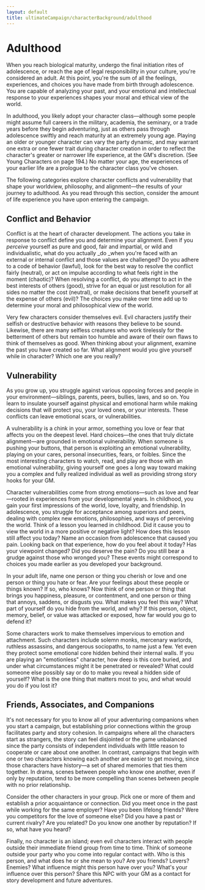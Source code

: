 ```yaml
---
layout: default
title: ultimateCampaign/characterBackground/adulthood
---
```

# Adulthood

When you reach biological maturity, undergo the final initiation rites of adolescence, or reach the age of legal responsibility in your culture, you're considered an adult. At this point, you're the sum of all the feelings, experiences, and choices you have made from birth through adolescence. You are capable of analyzing your past, and your emotional and intellectual response to your experiences shapes your moral and ethical view of the world.

In adulthood, you likely adopt your character class—although some people might assume full careers in the military, academia, the seminary, or a trade years before they begin adventuring, just as others pass through adolescence swiftly and reach maturity at an extremely young age. Playing an older or younger character can vary the party dynamic, and may warrant one extra or one fewer trait during character creation in order to reflect the character's greater or narrower life experience, at the GM's discretion. (See Young Characters on page 194.) No matter your age, the experiences of your earlier life are a prologue to the character class you've chosen.

The following categories explore character conflicts and vulnerability that shape your worldview, philosophy, and alignment—the results of your journey to adulthood. As you read through this section, consider the amount of life experience you have upon entering the campaign.

## Conflict and Behavior

Conflict is at the heart of character development. The actions you take in response to conflict define you and determine your alignment. Even if you _perceive_ yourself as pure and good, fair and impartial, or wild and individualistic, what do you actually _do _when you're faced with an external or internal conflict and those values are challenged? Do you adhere to a code of behavior (lawful), look for the best way to resolve the conflict fairly (neutral), or act on impulse according to what feels right in the moment (chaotic)? When resolving a conflict, do you attempt to act in the best interests of others (good), strive for an equal or just resolution for all sides no matter the cost (neutral), or make decisions that benefit yourself at the expense of others (evil)? The choices you make over time add up to determine your moral and philosophical view of the world.

Very few characters consider themselves evil. Evil characters justify their selfish or destructive behavior with reasons they believe to be sound. Likewise, there are many selfless creatures who work tirelessly for the betterment of others but remain too humble and aware of their own flaws to think of themselves as good. When thinking about your alignment, examine the past you have created so far. What alignment would you give yourself while in character? Which one are you really?

## Vulnerability

As you grow up, you struggle against various opposing forces and people in your environment—siblings, parents, peers, bullies, laws, and so on. You learn to insulate yourself against physical and emotional harm while making decisions that will protect you, your loved ones, or your interests. These conflicts can leave emotional scars, or vulnerabilities.

A vulnerability is a chink in your armor, something you love or fear that affects you on the deepest level. Hard choices—the ones that truly dictate alignment—are grounded in emotional vulnerability. When someone is pushing your buttons, that person is exploiting an emotional vulnerability, playing on your cares, personal insecurities, fears, or foibles. Since the most interesting characters to watch, read, and play are those with an emotional vulnerability, giving yourself one goes a long way toward making you a complex and fully realized individual as well as providing strong story hooks for your GM.

Character vulnerabilities come from strong emotions—such as love and fear—rooted in experiences from your developmental years. In childhood, you gain your first impressions of the world, love, loyalty, and friendship. In adolescence, you struggle for acceptance among superiors and peers, dealing with complex new emotions, philosophies, and ways of perceiving the world. Think of a lesson you learned in childhood. Did it cause you to view the world in a more positive or negative light? How does this lesson still affect you today? Name an occasion from adolescence that caused you pain. Looking back on that experience, how do you feel about it today? Has your viewpoint changed? Did you deserve the pain? Do you still bear a grudge against those who wronged you? These events might correspond to choices you made earlier as you developed your background.

In your adult life, name one person or thing you cherish or love and one person or thing you hate or fear. Are your feelings about these people or things known? If so, who knows? Now think of one person or thing that brings you happiness, pleasure, or contentment, and one person or thing that annoys, saddens, or disgusts you. What makes you feel this way? What part of yourself do you hide from the world, and why? If this person, object, memory, belief, or value was attacked or exposed, how far would you go to defend it?

Some characters work to make themselves impervious to emotion and attachment. Such characters include solemn monks, mercenary warlords, ruthless assassins, and dangerous sociopaths, to name just a few. Yet even they protect some emotional core hidden behind their internal walls. If you are playing an "emotionless" character, how deep is this core buried, and under what circumstances might it be penetrated or revealed? What could someone else possibly say or do to make you reveal a hidden side of yourself? What is the one thing that matters most to you, and what would you do if you lost it?

## Friends, Associates, and Companions

It's not necessary for you to know all of your adventuring companions when you start a campaign, but establishing prior connections within the group facilitates party and story cohesion. In campaigns where all the characters start as strangers, the story can feel disjointed or the game unbalanced since the party consists of independent individuals with little reason to cooperate or care about one another. In contrast, campaigns that begin with one or two characters knowing each another are easier to get moving, since those characters have history—a set of shared memories that ties them together. In drama, scenes between people who know one another, even if only by reputation, tend to be more compelling than scenes between people with no prior relationship.

Consider the other characters in your group. Pick one or more of them and establish a prior acquaintance or connection. Did you meet once in the past while working for the same employer? Have you been lifelong friends? Were you competitors for the love of someone else? Did you have a past or current rivalry? Are you related? Do you know one another by reputation? If so, what have you heard?

Finally, no character is an island; even evil characters interact with people outside their immediate friend group from time to time. Think of someone outside your party who you come into regular contact with. Who is this person, and what does he or she mean to you? Are you friends? Lovers? Enemies? What influence might this person have over you? What's your influence over this person? Share this NPC with your GM as a contact for story development and future adventures.

